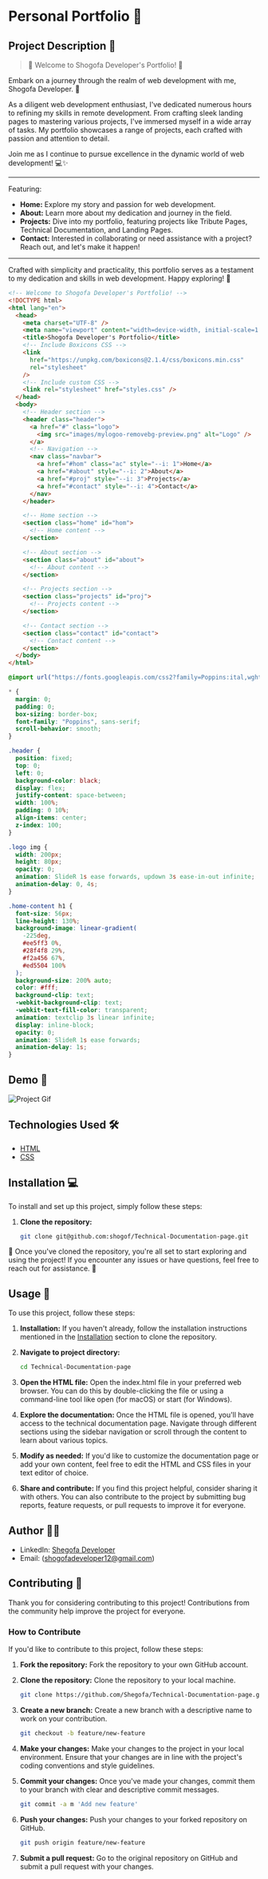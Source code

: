 # Personal Portfolio 🚀

## Project Description 📝

> 🌟 Welcome to Shogofa Developer's Portfolio! 🌟

Embark on a journey through the realm of web development with me, Shogofa Developer. 🚀

As a diligent web development enthusiast, I've dedicated numerous hours to refining my skills in remote development. From crafting sleek landing pages to mastering various projects, I've immersed myself in a wide array of tasks. My portfolio showcases a range of projects, each crafted with passion and attention to detail.

Join me as I continue to pursue excellence in the dynamic world of web development! 💻✨

---

Featuring:

- **Home:** Explore my story and passion for web development.
- **About:** Learn more about my dedication and journey in the field.
- **Projects:** Dive into my portfolio, featuring projects like Tribute Pages, Technical Documentation, and Landing Pages.
- **Contact:** Interested in collaborating or need assistance with a project? Reach out, and let's make it happen!

---

Crafted with simplicity and practicality, this portfolio serves as a testament to my dedication and skills in web development. Happy exploring! 🚀

```html
<!-- Welcome to Shogofa Developer's Portfolio! -->
<!DOCTYPE html>
<html lang="en">
  <head>
    <meta charset="UTF-8" />
    <meta name="viewport" content="width=device-width, initial-scale=1.0" />
    <title>Shogofa Developer's Portfolio</title>
    <!-- Include Boxicons CSS -->
    <link
      href="https://unpkg.com/boxicons@2.1.4/css/boxicons.min.css"
      rel="stylesheet"
    />
    <!-- Include custom CSS -->
    <link rel="stylesheet" href="styles.css" />
  </head>
  <body>
    <!-- Header section -->
    <header class="header">
      <a href="#" class="logo">
        <img src="images/mylogoo-removebg-preview.png" alt="Logo" />
      </a>
      <!-- Navigation -->
      <nav class="navbar">
        <a href="#hom" class="ac" style="--i: 1">Home</a>
        <a href="#about" style="--i: 2">About</a>
        <a href="#proj" style="--i: 3">Projects</a>
        <a href="#contact" style="--i: 4">Contact</a>
      </nav>
    </header>

    <!-- Home section -->
    <section class="home" id="hom">
      <!-- Home content -->
    </section>

    <!-- About section -->
    <section class="about" id="about">
      <!-- About content -->
    </section>

    <!-- Projects section -->
    <section class="projects" id="proj">
      <!-- Projects content -->
    </section>

    <!-- Contact section -->
    <section class="contact" id="contact">
      <!-- Contact content -->
    </section>
  </body>
</html>
```

```css
@import url("https://fonts.googleapis.com/css2?family=Poppins:ital,wght@0,100;0,200;0,300;0,400;0,500;0,600;0,700;0,800;0,900;1,100;1,200;1,300;1,400;1,500;1,600;1,700;1,800;1,900&display=swap");

* {
  margin: 0;
  padding: 0;
  box-sizing: border-box;
  font-family: "Poppins", sans-serif;
  scroll-behavior: smooth;
}

.header {
  position: fixed;
  top: 0;
  left: 0;
  background-color: black;
  display: flex;
  justify-content: space-between;
  width: 100%;
  padding: 0 10%;
  align-items: center;
  z-index: 100;
}

.logo img {
  width: 200px;
  height: 80px;
  opacity: 0;
  animation: SlideR 1s ease forwards, updown 3s ease-in-out infinite;
  animation-delay: 0, 4s;
}

.home-content h1 {
  font-size: 56px;
  line-height: 130%;
  background-image: linear-gradient(
    -225deg,
    #ee5ff3 0%,
    #28f4f8 29%,
    #f2a456 67%,
    #ed5504 100%
  );
  background-size: 200% auto;
  color: #fff;
  background-clip: text;
  -webkit-background-clip: text;
  -webkit-text-fill-color: transparent;
  animation: textclip 3s linear infinite;
  display: inline-block;
  opacity: 0;
  animation: SlideR 1s ease forwards;
  animation-delay: 1s;
}
```

## Demo 📸

![Project Gif](https://media.giphy.com/media/v1.Y2lkPTc5MGI3NjExM3UxeGJ5NWR1MGxwNXdsejNodXcxbHNqcHhvM291ZzM2M3lzdG03aiZlcD12MV9pbnRlcm5hbF9naWZfYnlfaWQmY3Q9Zw/WgwvFuNaUPcXjRJGuj/giphy.gif)

## Technologies Used 🛠️

- [HTML](https://developer.mozilla.org/en-US/docs/Web/HTML)
- [CSS](https://developer.mozilla.org/en-US/docs/Web/CSS)

## Installation 💻

To install and set up this project, simply follow these steps:

1. **Clone the repository:**
   ```bash
   git clone git@github.com:shogof/Technical-Documentation-page.git
   ```

🎉 Once you've cloned the repository, you're all set to start exploring and using the project! If you encounter any issues or have questions, feel free to reach out for assistance. 🚀

## Usage 🎯

To use this project, follow these steps:

1. **Installation:**
   If you haven't already, follow the installation instructions mentioned in the [Installation](#installation-) section to clone the repository.

2. **Navigate to project directory:**
   ```bash
   cd Technical-Documentation-page
   ```
3. **Open the HTML file:**
   Open the index.html file in your preferred web browser. You can do this by double-clicking the file or using a command-line tool like open (for macOS) or start (for Windows).

4. **Explore the documentation:**
   Once the HTML file is opened, you'll have access to the technical documentation page. Navigate through different sections using the sidebar navigation or scroll through the content to learn about various topics.

5. **Modify as needed:**
   If you'd like to customize the documentation page or add your own content, feel free to edit the HTML and CSS files in your text editor of choice.

6. **Share and contribute:**
   If you find this project helpful, consider sharing it with others. You can also contribute to the project by submitting bug reports, feature requests, or pull requests to improve it for everyone.

## Author 👩‍💻

- LinkedIn: [Shegofa Developer](www.linkedin.com/in/shegofa-developer-aa362030b)
- Email: (shogofadeveloper12@gmail.com)

## Contributing 🤝

Thank you for considering contributing to this project! Contributions from the community help improve the project for everyone.

### How to Contribute

If you'd like to contribute to this project, follow these steps:

1.  **Fork the repository:**
    Fork the repository to your own GitHub account.

2.  **Clone the repository:**
    Clone the repository to your local machine.

    ```bash
    git clone https://github.com/Shegofa/Technical-Documentation-page.git
    ```

3.  **Create a new branch:**
    Create a new branch with a descriptive name to work on your contribution.

    ```bash
    git checkout -b feature/new-feature

    ```

4.  **Make your changes:**
    Make your changes to the project in your local environment. Ensure that your changes are in line with the project's coding conventions and style guidelines.

5.  **Commit your changes:**
    Once you've made your changes, commit them to your branch with clear and descriptive commit messages.

    ```bash
    git commit -a m 'Add new feature'

    ```

6.  **Push your changes:**
    Push your changes to your forked repository on GitHub.

    ```bash
    git push origin feature/new-feature

    ```

7.  **Submit a pull request:**
    Go to the original repository on GitHub and submit a pull request with your changes.
